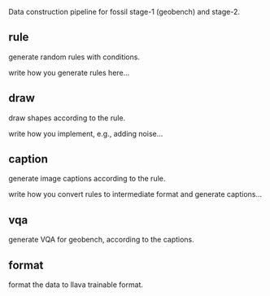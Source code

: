 Data construction pipeline for fossil stage-1 (geobench) and stage-2.

## rule

generate random rules with conditions.

write how you generate rules here...

## draw

draw shapes according to the rule.

write how you implement, e.g., adding noise...

## caption

generate image captions according to the rule.

write how you convert rules to intermediate format and generate captions...

## vqa

generate VQA for geobench, according to the captions.

## format

format the data to llava trainable format.
